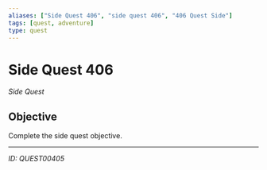 ```yaml
---
aliases: ["Side Quest 406", "side quest 406", "406 Quest Side"]
tags: [quest, adventure]
type: quest
---
```


# Side Quest 406

*Side Quest*

## Objective
Complete the side quest objective.

---
*ID: QUEST00405*